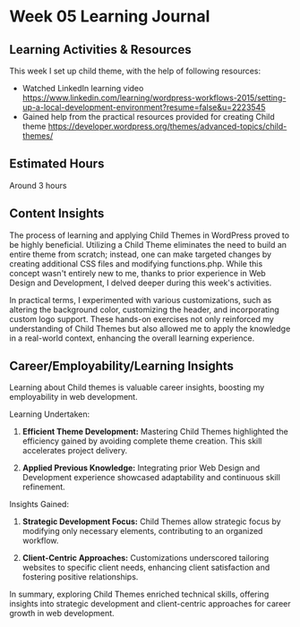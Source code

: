 # Week 05 Learning Journal

## Learning Activities & Resources
This week I set up child theme, with the help of following resources:
* Watched LinkedIn learning video https://www.linkedin.com/learning/wordpress-workflows-2015/setting-up-a-local-development-environment?resume=false&u=2223545
* Gained help from the practical resources provided for creating Child theme https://developer.wordpress.org/themes/advanced-topics/child-themes/

## Estimated Hours

Around 3 hours

## Content Insights

The process of learning and applying Child Themes in WordPress proved to be highly beneficial. Utilizing a Child Theme eliminates the need to build an entire theme from scratch; instead, one can make targeted changes by creating additional CSS files and modifying functions.php. While this concept wasn't entirely new to me, thanks to prior experience in Web Design and Development, I delved deeper during this week's activities.

In practical terms, I experimented with various customizations, such as altering the background color, customizing the header, and incorporating custom logo support. These hands-on exercises not only reinforced my understanding of Child Themes but also allowed me to apply the knowledge in a real-world context, enhancing the overall learning experience.

## Career/Employability/Learning Insights


Learning about Child themes is valuable career insights, boosting my employability in web development.

Learning Undertaken:

1. **Efficient Theme Development:** Mastering Child Themes highlighted the efficiency gained by avoiding complete theme creation. This skill accelerates project delivery.

2. **Applied Previous Knowledge:** Integrating prior Web Design and Development experience showcased adaptability and continuous skill refinement.

Insights Gained:

1. **Strategic Development Focus:** Child Themes allow strategic focus by modifying only necessary elements, contributing to an organized workflow.

2. **Client-Centric Approaches:** Customizations underscored tailoring websites to specific client needs, enhancing client satisfaction and fostering positive relationships.

In summary, exploring Child Themes enriched technical skills, offering insights into strategic development and client-centric approaches for career growth in web development.